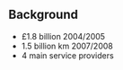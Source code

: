 <section data-state="old_coach">
  <div class="pic_bg" id="old_coach">
    <h2>Background</h2>
      <ul>
        <li>£1.8 billion 2004/2005</li>
        <li>1.5 billion km 2007/2008</li>
        <li>4 main service providers</li>
      </ul>
  </div>
</section>
